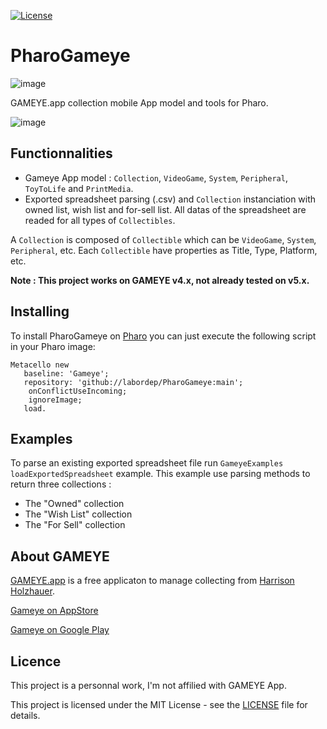 [![License](https://img.shields.io/github/license/labordep/PharoGameye.svg)](./LICENSE)

# PharoGameye

![image](https://user-images.githubusercontent.com/49183340/224508985-aafac0c0-2247-4d01-8daa-6204033367dc.png)

GAMEYE.app collection mobile App model and tools for Pharo.

![image](https://user-images.githubusercontent.com/49183340/225460239-aa9b1bff-e7c0-41ed-a2c7-f2947dbeb2c0.png)

## Functionnalities

- Gameye App model : ```Collection```, ```VideoGame```, ```System```, ```Peripheral```, ```ToyToLife``` and ```PrintMedia```.
- Exported spreadsheet parsing (.csv) and ```Collection``` instanciation with owned list, wish list and for-sell list. All datas of the spreadsheet are readed for all types of ```Collectibles```.

A ```Collection``` is composed of ```Collectible``` which can be ```VideoGame```, ```System```, ```Peripheral```, etc.
Each ```Collectible``` have properties as Title, Type, Platform, etc.

**Note : This project works on GAMEYE v4.x, not already tested on v5.x.**

## Installing

To install PharoGameye on [Pharo](https://pharo.org/) you can just execute the following script in your Pharo image:

```smalltalk
Metacello new
   baseline: 'Gameye';
   repository: 'github://labordep/PharoGameye:main';
	onConflictUseIncoming;
	ignoreImage;
   load.
```

## Examples

To parse an existing exported spreadsheet file run ```GameyeExamples loadExportedSpreadsheet``` example.
This example use parsing methods to return three collections : 
- The "Owned" collection
- The "Wish List" collection 
- The "For Sell" collection

## About GAMEYE

[GAMEYE.app](https://gameye.app/) is a free applicaton to manage collecting from [Harrison Holzhauer](https://www.hdnastudio.com/).

[Gameye on AppStore](https://apps.apple.com/fr/app/gameye/id1105342771)

[Gameye on Google Play](https://play.google.com/store/apps/details?id=com.hairyharri.gameye&hl=fr&gl=US&pli=1)

## Licence

This project is a personnal work, I'm not affilied with GAMEYE App.

This project is licensed under the MIT License - see the [LICENSE](LICENSE) file for details.
